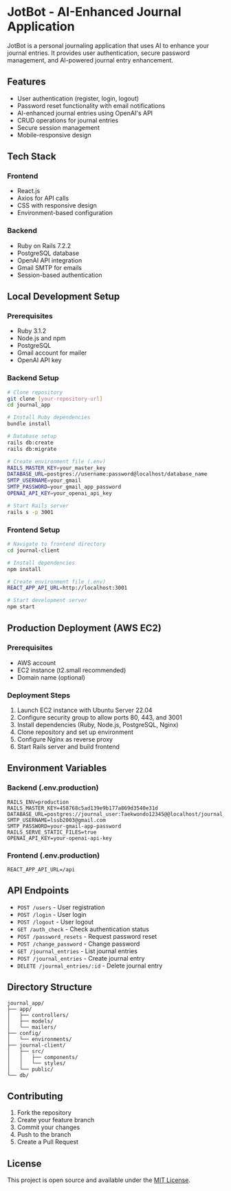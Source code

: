 # JotBot - AI-Enhanced Journal Application

JotBot is a personal journaling application that uses AI to enhance your journal entries. It provides user authentication, secure password management, and AI-powered journal entry enhancement.

## Features

- User authentication (register, login, logout)
- Password reset functionality with email notifications
- AI-enhanced journal entries using OpenAI's API
- CRUD operations for journal entries
- Secure session management
- Mobile-responsive design

## Tech Stack

### Frontend
- React.js
- Axios for API calls
- CSS with responsive design
- Environment-based configuration

### Backend
- Ruby on Rails 7.2.2
- PostgreSQL database
- OpenAI API integration
- Gmail SMTP for emails
- Session-based authentication

## Local Development Setup

### Prerequisites
- Ruby 3.1.2
- Node.js and npm
- PostgreSQL
- Gmail account for mailer
- OpenAI API key

### Backend Setup
```bash
# Clone repository
git clone [your-repository-url]
cd journal_app

# Install Ruby dependencies
bundle install

# Database setup
rails db:create
rails db:migrate

# Create environment file (.env)
RAILS_MASTER_KEY=your_master_key
DATABASE_URL=postgres://username:password@localhost/database_name
SMTP_USERNAME=your_gmail
SMTP_PASSWORD=your_gmail_app_password
OPENAI_API_KEY=your_openai_api_key

# Start Rails server
rails s -p 3001
```

### Frontend Setup
```bash
# Navigate to frontend directory
cd journal-client

# Install dependencies
npm install

# Create environment file (.env)
REACT_APP_API_URL=http://localhost:3001

# Start development server
npm start
```

## Production Deployment (AWS EC2)

### Prerequisites
- AWS account
- EC2 instance (t2.small recommended)
- Domain name (optional)

### Deployment Steps
1. Launch EC2 instance with Ubuntu Server 22.04
2. Configure security group to allow ports 80, 443, and 3001
3. Install dependencies (Ruby, Node.js, PostgreSQL, Nginx)
4. Clone repository and set up environment
5. Configure Nginx as reverse proxy
6. Start Rails server and build frontend


## Environment Variables

### Backend (.env.production)
```
RAILS_ENV=production
RAILS_MASTER_KEY=458768c5ad139e9b177a869d3540e31d
DATABASE_URL=postgres://journal_user:Taekwondo12345@@localhost/journal_app_production
SMTP_USERNAME=lssb2003@gmail.com
SMTP_PASSWORD=your-gmail-app-password
RAILS_SERVE_STATIC_FILES=true
OPENAI_API_KEY=your-openai-api-key
```

### Frontend (.env.production)
```
REACT_APP_API_URL=/api
```

## API Endpoints

- `POST /users` - User registration
- `POST /login` - User login
- `POST /logout` - User logout
- `GET /auth_check` - Check authentication status
- `POST /password_resets` - Request password reset
- `POST /change_password` - Change password
- `GET /journal_entries` - List journal entries
- `POST /journal_entries` - Create journal entry
- `DELETE /journal_entries/:id` - Delete journal entry

## Directory Structure
```
journal_app/
├── app/
│   ├── controllers/
│   ├── models/
│   └── mailers/
├── config/
│   └── environments/
├── journal-client/
│   ├── src/
│   │   ├── components/
│   │   └── styles/
│   └── public/
└── db/
```

## Contributing

1. Fork the repository
2. Create your feature branch
3. Commit your changes
4. Push to the branch
5. Create a Pull Request

## License

This project is open source and available under the [MIT License](LICENSE).
